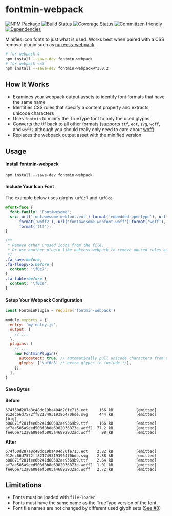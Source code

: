 # fontmin-webpack

[![NPM Package](https://badge.fury.io/js/fontmin-webpack.svg)](https://www.npmjs.com/package/fontmin-webpack)
[![Build Status](https://travis-ci.org/patrickhulce/fontmin-webpack.svg?branch=master)](https://travis-ci.org/patrickhulce/fontmin-webpack)
[![Coverage Status](https://coveralls.io/repos/github/patrickhulce/fontmin-webpack/badge.svg?branch=master)](https://coveralls.io/github/patrickhulce/fontmin-webpack?branch=master)
[![Commitizen friendly](https://img.shields.io/badge/commitizen-friendly-brightgreen.svg)](http://commitizen.github.io/cz-cli/)
[![Dependencies](https://david-dm.org/patrickhulce/fontmin-webpack.svg)](https://david-dm.org/patrickhulce/fontmin-webpack)

Minifies icon fonts to just what is used. Works best when paired with a CSS removal plugin such as [nukecss-webpack](https://github.com/patrickhulce/nukecss-webpack).

```bash
# for webpack 4
npm install --save-dev fontmin-webpack
# for webpack <=3
npm install --save-dev fontmin-webpack@^1.0.2
```

## How It Works

- Examines your webpack output assets to identify font formats that have the same name
- Identifies CSS rules that specify a content property and extracts unicode characters
- Uses `fontmin` to minify the TrueType font to only the used glyphs
- Converts the ttf back to all other formats (supports `ttf`, `eot`, `svg`, `woff`, and `woff2` although you should really only need to care about [woff](http://caniuse.com/#search=woff))
- Replaces the webpack output asset with the minified version

## Usage

#### Install fontmin-webpack

`npm install --save-dev fontmin-webpack`

#### Include Your Icon Font

The example below uses glyphs `\uf0c7` and `\uf0ce`

```css
@font-face {
  font-family: 'FontAwesome';
  src: url('fontawesome-webfont.eot') format('embedded-opentype'), url('fontawesome-webfont.woff2')
      format('woff2'), url('fontawesome-webfont.woff') format('woff'), url('fontawesome-webfont.ttf')
      format('ttf');
}

/**
 * Remove other unused icons from the file.
 * Or use another plugin like nukecss-webpack to remove unused rules automatically.
 */
.fa-save:before,
.fa-floppy-o:before {
  content: '\f0c7';
}
.fa-table:before {
  content: '\f0ce';
}
```

#### Setup Your Webpack Configuration

```js
const FontminPlugin = require('fontmin-webpack')

module.exports = {
  entry: 'my-entry.js',
  output: {
    // ...
  },
  plugins: [
    // ...
    new FontminPlugin({
      autodetect: true, // automatically pull unicode characters from CSS
      glyphs: ['\uf0c8' /* extra glyphs to include */],
    }),
  ],
}
```

#### Save Bytes

**Before**

```
674f50d287a8c48dc19ba404d20fe713.eot     166 kB          [emitted]
912ec66d7572ff821749319396470bde.svg     444 kB          [emitted]  [big]
b06871f281fee6b241d60582ae9369b9.ttf     166 kB          [emitted]
af7ae505a9eed503f8b8e6982036873e.woff2  77.2 kB          [emitted]
fee66e712a8a08eef5805a46892932ad.woff     98 kB          [emitted]
```

**After**

```
674f50d287a8c48dc19ba404d20fe713.eot    2.82 kB          [emitted]
912ec66d7572ff821749319396470bde.svg    2.88 kB          [emitted]
b06871f281fee6b241d60582ae9369b9.ttf    2.64 kB          [emitted]
af7ae505a9eed503f8b8e6982036873e.woff2  1.01 kB          [emitted]
fee66e712a8a08eef5805a46892932ad.woff   2.72 kB          [emitted]
```

## Limitations

- Fonts must be loaded with `file-loader`
- Fonts must have the same name as the TrueType version of the font.
- Font file names are not changed by different used glyph sets ([See #8](https://github.com/patrickhulce/fontmin-webpack/issues/8))
